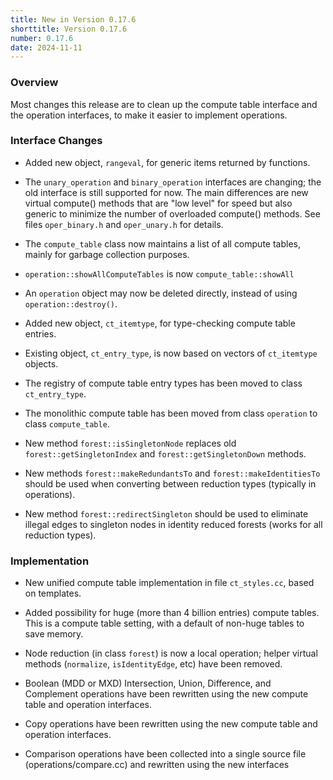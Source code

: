 ```yaml
---
title: New in Version 0.17.6
shorttitle: Version 0.17.6
number: 0.17.6
date: 2024-11-11
---
```


### Overview

Most changes this release are to clean up the compute table interface
and the operation interfaces,
to make it easier to implement operations.


### Interface Changes

*   Added new object, ```rangeval```, for generic items returned by
    functions.

*   The ```unary_operation``` and ```binary_operation``` interfaces are
    changing; the old interface is still supported for now.  The main
    differences are new virtual compute() methods that are "low level"
    for speed but also generic to minimize the number of overloaded compute()
    methods.  See files ```oper_binary.h``` and ```oper_unary.h``` for details.

*   The ```compute_table``` class now maintains a list of all compute
    tables, mainly for garbage collection purposes.

*   ```operation::showAllComputeTables``` is now ```compute_table::showAll```

*   An ```operation``` object may now be deleted directly,
    instead of using ```operation::destroy()```.

*   Added new object, ```ct_itemtype```, for type-checking
    compute table entries.

*   Existing object, ```ct_entry_type```, is now based on vectors of
    ```ct_itemtype``` objects.

*   The registry of compute table entry types has been moved to
    class ```ct_entry_type```.

*   The monolithic compute table has been moved from class ```operation```
    to class ```compute_table```.

*   New method ```forest::isSingletonNode``` replaces old
    ```forest::getSingletonIndex``` and ```forest::getSingletonDown``` methods.

*   New methods ```forest::makeRedundantsTo``` and
    ```forest::makeIdentitiesTo``` should be used when converting between
    reduction types (typically in operations).

*   New method ```forest::redirectSingleton``` should be used
    to eliminate illegal edges to singleton nodes in identity reduced forests
    (works for all reduction types).

### Implementation

*   New unified compute table implementation in file ```ct_styles.cc```,
    based on templates.

*   Added possibility for huge (more than 4 billion entries) compute tables.
    This is a compute table setting, with a default of non-huge tables
    to save memory.

*   Node reduction (in class ```forest```) is now a local operation;
    helper virtual methods (```normalize```, ```isIdentityEdge```, etc)
    have been removed.

*   Boolean (MDD or MXD) Intersection, Union, Difference, and Complement
    operations have been rewritten using the new compute table and operation
    interfaces.

*   Copy operations have been rewritten using the new compute table
    and operation interfaces.

*   Comparison operations have been collected into a single source file
    (operations/compare.cc) and rewritten using the new interfaces
